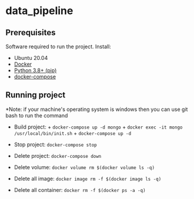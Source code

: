 # data_pipeline
<!-- PREREQUISITES -->
## Prerequisites
Software required to run the project. Install:
- Ubuntu 20.04
- [Docker](https://docs.docker.com/get-docker/)
- [Python 3.8+ (pip)](https://www.python.org/)
- [docker-compose](https://docs.docker.com/compose/install/)
<!-- RUNNING PROJECT -->
## Running project
*Note: if your machine's operating system is windows then you can use git bash to run the command
- Build project: 
        + `docker-compose up -d mongo`
        + `docker exec -it mongo /usr/local/bin/init.sh`
        + `docker-compose up -d`
- Stop project: `docker-compose stop`

- Delete project: `docker-compose down`
- Delete volume: `docker volume rm $(docker volume ls -q)`
- Delete all image: `docker image rm -f $(docker image ls -q)`
- Delete all container: `docker rm -f $(docker ps -a -q)`
